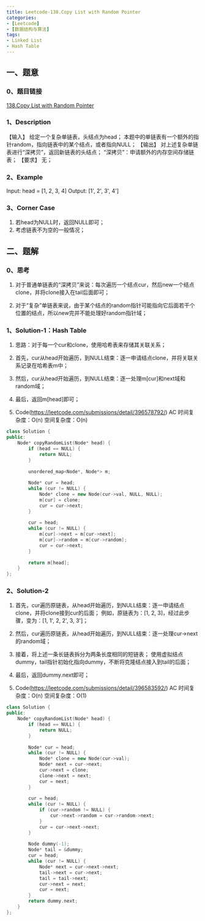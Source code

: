 ```yaml
---
title: Leetcode-138.Copy List with Random Pointer
categories: 
- [Leetcode]
- [数据结构与算法]
tags: 
- Linked List
- Hash Table
---
```


## 一、题意

### 0、题目链接
[138.Copy List with Random Pointer](https://leetcode.com/problems/copy-list-with-random-pointer/)

### 1、Description
【输入】
给定一个复杂单链表，头结点为head；
本题中的单链表有一个额外的指针random，指向链表中的某个结点，或者指向NULL；
【输出】
对上述复杂单链表进行“深拷贝”，返回新链表的头结点；
“深拷贝”：申请额外的内存空间存储链表；
【要求】
无；

### 2、Example
Input: head = [1, 2, 3, 4]
Output: [1', 2', 3', 4']

<!-- more -->

### 3、Corner Case
1. 若head为NULL时，返回NULL即可；
2. 考虑链表不为空的一般情况；

## 二、题解

### 0、思考
1. 对于普通单链表的“深拷贝”来说：每次遍历一个结点cur，然后new一个结点clone，并将clone接入在tail后面即可；

2. 对于“复杂”单链表来说，由于某个结点的random指针可能指向它后面若干个位置的结点，所以new完并不能处理好random指针域；

### 1、Solution-1：Hash Table
1. 思路：对于每一个cur和clone，使用哈希表来存储其关联关系；

2. 首先，cur从head开始遍历，到NULL结束：逐一申请结点clone，并将关联关系记录在哈希表m中；

3. 然后，cur从head开始遍历，到NULL结束：逐一处理m[cur]和next域和random域；

4. 最后，返回m[head]即可；

5. Code(https://leetcode.com/submissions/detail/396578792/)
AC
时间复杂度：O(n)
空间复杂度：O(n)
```C++
class Solution {
public:
    Node* copyRandomList(Node* head) {
        if (head == NULL) {
            return NULL;
        }
        
        unordered_map<Node*, Node*> m;
        
        Node* cur = head;
        while (cur != NULL) {
            Node* clone = new Node(cur->val, NULL, NULL);
            m[cur] = clone;
            cur = cur->next;
        }
        
        cur = head;
        while (cur != NULL) {
            m[cur]->next = m[cur->next];
            m[cur]->random = m[cur->random];
            cur = cur->next;
        }
        
        return m[head];
    }
};
```

### 2、Solution-2
1. 首先，cur遍历原链表，从head开始遍历，到NULL结束：逐一申请结点clone，并将clone接到cur的后面；
例如，原链表为：[1, 2, 3]，经过此步骤，变为：[1, 1', 2, 2', 3, 3']；

2. 然后，cur遍历原链表，从head开始遍历，到NULL结束：逐一处理cur->next的random域；

3. 接着，将上述一条长链表拆分为两条长度相同的短链表；
使用虚拟结点dummy，tail指针初始化指向dummy，不断将克隆结点接入到tail的后面；

4. 最后，返回dummy.next即可；

5. Code(https://leetcode.com/submissions/detail/396583592/)
AC
时间复杂度：O(n)
空间复杂度：O(1)
```C++
class Solution {
public:
    Node* copyRandomList(Node* head) {
        if (head == NULL) {
            return NULL;
        }
        
        Node* cur = head;
        while (cur != NULL) {
            Node* clone = new Node(cur->val);
            Node* next = cur->next;
            cur->next = clone;
            clone->next = next;
            cur = next;
        }
        
        cur = head;
        while (cur != NULL) {
            if (cur->random != NULL) {
                cur->next->random = cur->random->next;
            }
            cur = cur->next->next;
        }
        
        Node dummy(-1);
        Node* tail = &dummy;
        cur = head;
        while (cur != NULL) {
            Node* next = cur->next->next;
            tail->next = cur->next;
            tail = tail->next;
            cur->next = next;
            cur = next;
        }
        return dummy.next;
    }
};
```